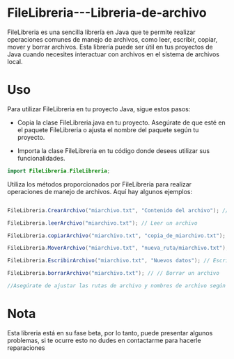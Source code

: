 # FileLibreria---Libreria-de-archivo
FileLibreria es una sencilla librería en Java que te permite realizar operaciones comunes de manejo de archivos, como leer, escribir, copiar, mover y borrar archivos. Esta librería puede ser útil en tus proyectos de Java cuando necesites interactuar con archivos en el sistema de archivos local.


# Uso
Para utilizar FileLibreria en tu proyecto Java, sigue estos pasos:

- Copia la clase FileLibreria.java en tu proyecto. Asegúrate de que esté en el paquete FileLibreria o ajusta el nombre del paquete según tu proyecto.

- Importa la clase FileLibreria en tu código donde desees utilizar sus funcionalidades.
```java
import FileLibreria.FileLibreria;
```
Utiliza los métodos proporcionados por FileLibreria para realizar operaciones de manejo de archivos. Aquí hay algunos ejemplos:
```java

FileLibreria.CrearArchivo("miarchivo.txt", "Contenido del archivo"); // Crear un archivo

FileLibreria.leerArchivo("miarchivo.txt"); // Leer un archivo

FileLibreria.copiarArchivo("miarchivo.txt", "copia_de_miarchivo.txt"); // Copiar un archivo

FileLibreria.MoverArchivo("miarchivo.txt", "nueva_ruta/miarchivo.txt"); // Mover un archivo

FileLibreria.EscribirArchivo("miarchivo.txt", "Nuevos datos"); // Escribir en un archivo existente

FileLibreria.borrarArchivo("miarchivo.txt"); // // Borrar un archivo

//Asegúrate de ajustar las rutas de archivo y nombres de archivo según tus necesidades en tu proyecto real.
```

# Nota
Esta libreria está en su fase beta, por lo tanto, puede presentar algunos problemas, si te ocurre esto no dudes en contactarme para hacerle reparaciones





